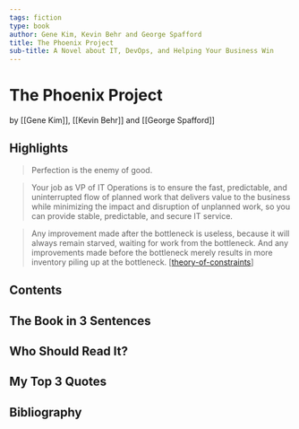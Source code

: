 ```yaml
---
tags: fiction
type: book
author: Gene Kim, Kevin Behr and George Spafford
title: The Phoenix Project
sub-title: A Novel about IT, DevOps, and Helping Your Business Win
---
```


# The Phoenix Project
by [[Gene Kim]], [[Kevin Behr]] and [[George Spafford]]

## Highlights
> Perfection is the enemy of good.

> Your job as VP of IT Operations is to ensure the fast, predictable, and uninterrupted flow of planned work that delivers value to the business while minimizing the impact and disruption of unplanned work, so you can provide stable, predictable, and secure IT service.

> Any improvement made after the bottleneck is useless, because it will always remain starved, waiting for work from the bottleneck. And any improvements made before the bottleneck merely results in more inventory piling up at the bottleneck. [[theory-of-constraints]]

## Contents

## The Book in 3 Sentences

## Who Should Read It?

## My Top 3 Quotes

## Bibliography


[//begin]: # "Autogenerated link references for markdown compatibility"
[theory-of-constraints]: ../mental-models/theory-of-constraints.md "Theory of Constraints"
[//end]: # "Autogenerated link references"